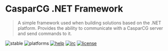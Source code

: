 # CasparCG .NET Framework

> A simple framework used when building solutions based on the .NET platform. Provides the ability to communicate with a CasparCG server and send commands to it.

![stable](https://img.shields.io/badge/stable-n%2Fa-lightgray.svg?style=flat-square)
![platforms](https://img.shields.io/badge/platforms-windows-brightgreen.svg?style=flat-square)
[![help](https://img.shields.io/badge/help-community%20forum-green.svg?style=flat-square)](https://casparcg.com/forum)
[![irc](https://img.shields.io/badge/irc-%23casparcg-green.svg?style=flat-square)](https://kiwiirc.com/client/sinisalo.freenode.net/?nick=Guest|?#CasparCG)
[![license](https://img.shields.io/badge/license-GPLv3-blue.svg?style=flat-square)](LICENSE)